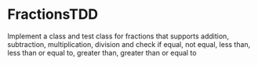 # FractionsTDD
Implement a class and test class for fractions that supports addition, subtraction, multiplication, division and check if equal, not equal, less than, less than or equal to, greater than, greater than or equal to
